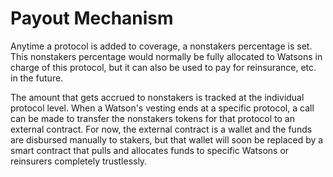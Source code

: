 # Payout Mechanism

Anytime a protocol is added to coverage, a nonstakers percentage is set. This nonstakers percentage would normally be fully allocated to Watsons in charge of this protocol, but it can also be used to pay for reinsurance, etc. in the future.&#x20;

The amount that gets accrued to nonstakers is tracked at the individual protocol level. When a Watson's vesting ends at a specific protocol, a call can be made to transfer the nonstakers tokens for that protocol to an external contract. For now, the external contract is a wallet and the funds are disbursed manually to stakers, but that wallet will soon be replaced by a smart contract that pulls and allocates funds to specific Watsons or reinsurers completely trustlessly.&#x20;

